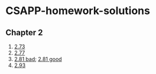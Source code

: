# CSAPP-homework-solutions
## Chapter 2
1. [2.73](https://github.com/gaoze1998/CSAPP-homework-solutions/blob/main/Chapter2/2.73.c)
2. [2.77](https://github.com/gaoze1998/CSAPP-homework-solutions/blob/main/Chapter2/2.77.c)
3. [2.81 bad](https://github.com/gaoze1998/CSAPP-homework-solutions/blob/main/Chapter2/2.81.c); [2.81 good](https://github.com/gaoze1998/CSAPP-homework-solutions/blob/main/Chapter2/2.81good.c)
4. [2.93](https://github.com/gaoze1998/CSAPP-homework-solutions/blob/main/Chapter2/2.93.c)
